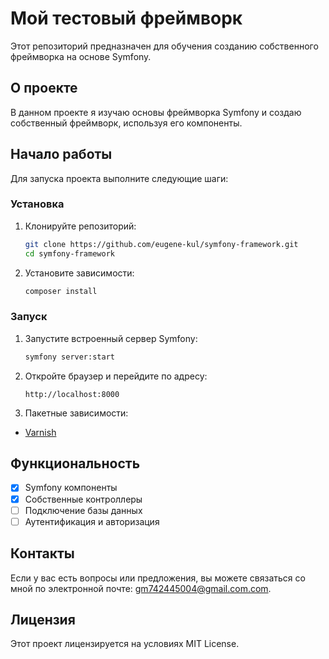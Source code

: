 
# Мой тестовый фреймворк

Этот репозиторий предназначен для обучения созданию собственного фреймворка на основе Symfony.

## О проекте

В данном проекте я изучаю основы фреймворка Symfony и создаю собственный фреймворк, используя его компоненты.

## Начало работы

Для запуска проекта выполните следующие шаги:

### Установка

1. Клонируйте репозиторий:
   ```bash
   git clone https://github.com/eugene-kul/symfony-framework.git
   cd symfony-framework
   ```

2. Установите зависимости:
   ```bash
   composer install
   ```

### Запуск

1. Запустите встроенный сервер Symfony:
   ```bash
   symfony server:start
   ```

2. Откройте браузер и перейдите по адресу:
   ```
   http://localhost:8000
   ```
   
3. Пакетные зависимости:
- [Varnish](https://varnish-cache.org/docs/trunk/installation/index.html#install-index)

## Функциональность

- [x] Symfony компоненты
- [x] Собственные контроллеры
- [ ] Подключение базы данных
- [ ] Аутентификация и авторизация

## Контакты

Если у вас есть вопросы или предложения, вы можете связаться со мной по электронной почте: [gm742445004@gmail.com.com](mailto:gm742445004@gmail.com.com).

## Лицензия

Этот проект лицензируется на условиях MIT License.
